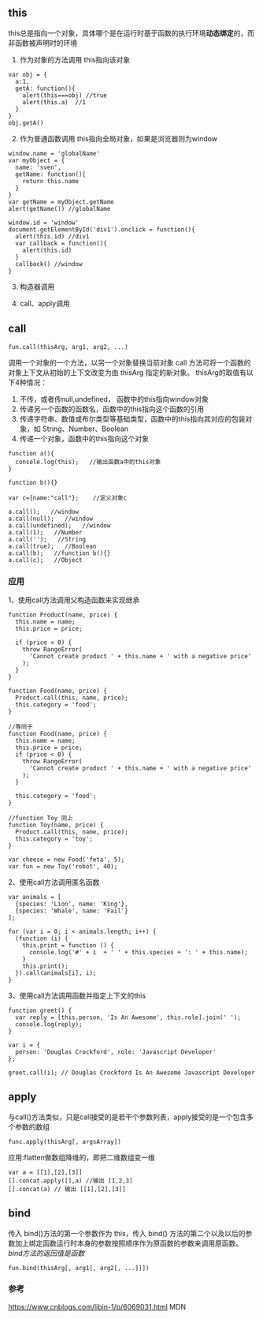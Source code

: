 ## this
this总是指向一个对象，具体哪个是在运行时基于函数的执行环境**动态绑定**的，而非函数被声明时的环境
1. 作为对象的方法调用
this指向该对象
```
var obj = {
  a:1,
  getA: function(){
    alert(this===obj) //true
    alert(this.a)  //1
  }
}
obj.getA()
```
2. 作为普通函数调用
this指向全局对象，如果是浏览器则为window
```
window.name = 'globalName'
var myObject = {
  name: 'sven',
  getName: function(){
    return this.name
  }
}
var getName = myObject.getName
alert(getName()) //globalName

window.id = 'window'
document.getElementById('div1').onclick = function(){
  alert(this.id) //div1
  var callback = function(){
    alert(this.id)
  }
  callback() //window
}
```
3. 构造器调用

4. call、apply调用

## call
```
fun.call(thisArg, arg1, arg2, ...)
```
调用一个对象的一个方法，以另一个对象替换当前对象
call 方法可将一个函数的对象上下文从初始的上下文改变为由 thisArg 指定的新对象。
thisArg的取值有以下4种情况：
1. 不传，或者传null,undefined， 函数中的this指向window对象
2. 传递另一个函数的函数名，函数中的this指向这个函数的引用
3. 传递字符串、数值或布尔类型等基础类型，函数中的this指向其对应的包装对象，如 String、Number、Boolean
4. 传递一个对象，函数中的this指向这个对象
```
function a(){   
  console.log(this);   //输出函数a中的this对象
}       

function b(){}       

var c={name:"call"};    //定义对象c  

a.call();   //window
a.call(null);   //window
a.call(undefined);   //window
a.call(1);   //Number
a.call('');   //String
a.call(true);   //Boolean
a.call(b);   //function b(){}
a.call(c);   //Object
```

### 应用
1、使用call方法调用父构造函数来实现继承
```
function Product(name, price) {
  this.name = name;
  this.price = price;

  if (price < 0) {
    throw RangeError(
      'Cannot create product ' + this.name + ' with a negative price'
    );
  }
}

function Food(name, price) {
  Product.call(this, name, price);
  this.category = 'food';
}

//等同于
function Food(name, price) {
  this.name = name;
  this.price = price;
  if (price < 0) {
    throw RangeError(
      'Cannot create product ' + this.name + ' with a negative price'
    );
  }

  this.category = 'food';
}

//function Toy 同上
function Toy(name, price) {
  Product.call(this, name, price);
  this.category = 'toy';
}

var cheese = new Food('feta', 5);
var fun = new Toy('robot', 40);
```
2、使用call方法调用匿名函数

```
var animals = [
  {species: 'Lion', name: 'King'},
  {species: 'Whale', name: 'Fail'}
];

for (var i = 0; i < animals.length; i++) {
  (function (i) { 
    this.print = function () { 
      console.log('#' + i  + ' ' + this.species + ': ' + this.name); 
    } 
    this.print();
  }).call(animals[i], i);
}
```
3、使用call方法调用函数并指定上下文的this
```
function greet() {
  var reply = [this.person, 'Is An Awesome', this.role].join(' ');
  console.log(reply);
}

var i = {
  person: 'Douglas Crockford', role: 'Javascript Developer'
};

greet.call(i); // Douglas Crockford Is An Awesome Javascript Developer
```

## apply
与call()方法类似，只是call接受的是若干个参数列表，apply接受的是一个包含多个参数的数组
```
func.apply(thisArg[, argsArray])
```
应用:flatten做数组降维的，即把二维数组变一维
```
var a = [[1],[2],[3]]
[].concat.apply([],a) //输出 [1,2,3]
[].concat(a) // 输出 [[1],[2],[3]]
```

## bind
传入 bind()方法的第一个参数作为 this，传入 bind() 方法的第二个以及以后的参数加上绑定函数运行时本身的参数按照顺序作为原函数的参数来调用原函数。
*bind方法的返回值是函数*
```
fun.bind(thisArg[, arg1[, arg2[, ...]]])
```

### 参考
https://www.cnblogs.com/libin-1/p/6069031.html
MDN
